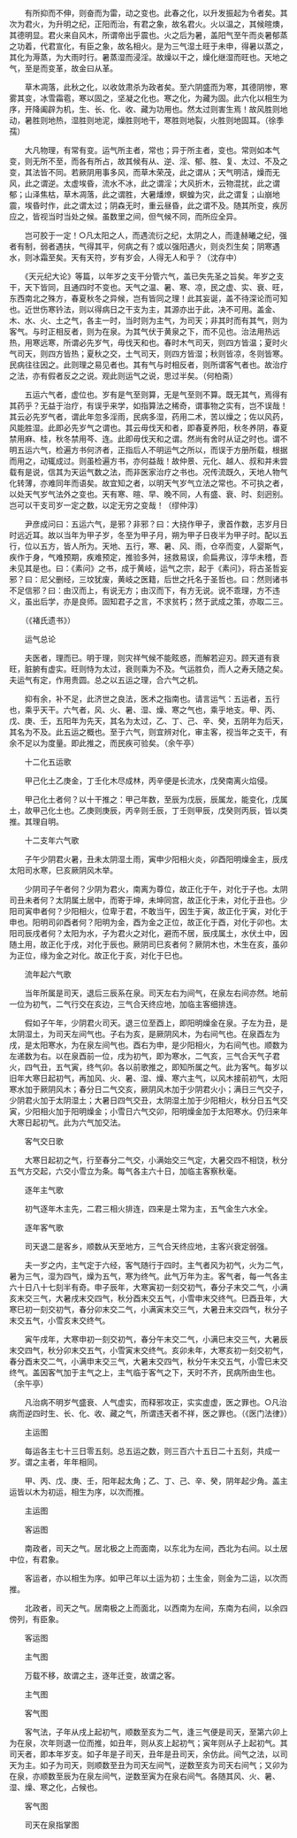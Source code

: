 <!-- { "loadSidebar": true } -->
　　有所抑而不伸，则奋而为雷，动之变也。此春之化，以升发振起为令者矣。其次为君火，为升明之纪，正阳而治，有君之象，故名君火。火以温之，其候暄燠，其德明显。君火来自风木，所谓帝出乎震也。火之后为暑，盖阳气至午而炎暑郁蒸之功着，代君宣化，有臣之象，故名相火。是为三气湿土旺于未申，得暑以蒸之，其化为溽蒸，为大雨时行。暑蒸湿而浸淫。故燥以干之，燥化继湿而旺也。天地之气，至是而变革，故金曰从革。

　　草木凋落，此秋之化，以收敛肃杀为政者矣。至六阴盛而为寒，其德阴惨，寒雾其变，冰雪霜雹，寒以固之，坚凝之化也。寒之化，为藏为固。此六化以相生为序，开降阖辟为机，生、长、化、收、藏为功用也。然太过则害生焉！故风胜则地动，暑胜则地热，湿胜则地泥，燥胜则地干，寒胜则地裂，火胜则地固耳。（徐季孺）

　　大凡物理，有常有变。运气所主者，常也；异于所主者，变也。常则如本气变，则无所不至，而各有所占，故其候有从、逆、淫、郁、胜、复、太过、不及之变，其法皆不同。若厥阴用事多风，而草木荣茂，此之谓从；天气明洁，燥而无风，此之谓逆。太虚埃昏，流水不冰，此之谓淫；大风折木，云物混扰，此之谓郁；山泽焦枯，草木凋落，此之谓胜，大暑燔燎，螟蝗为灾，此之谓复；山崩地震，埃昏时作，此之谓太过；阴森无时，重云昼昏，此之谓不及。随其所变，疾厉应之，皆视当时当处之候。虽数里之间，但气候不同，而所应全异。

　　岂可胶于一定！○凡太阳之人，而遇流衍之纪，太阴之人，而逢赫曦之纪，强者有制，弱者遇扶，气得其平，何病之有？或以强阳遇火，则炎烈生矣；阴寒遇水，则冰霜至矣。天有天符，岁有岁会，人得无人和乎？（沈存中）

　　《天元纪大论》等篇，以年岁之支干分管六气，盖已失先圣之旨矣。年岁之支干，天下皆同，且通四时不变也。天气之温、暑、寒、凉，民之虚、实、衰、旺，东西南北之殊方，春夏秋冬之异候，岂有皆同之理！此其妄诞，盖不待深论而可知也。近世伤寒钤法，则以得病日之干支为主，其源亦出于此，决不可用。盖金、木、水、火、土之气，各主一时，当时则为主气，为司天；非其时而有其气，则为客气。与时正相反者，则为在泉。为其气伏于黄泉之下，而不见也。治法用热远热，用寒远寒，所谓必先岁气，毋伐天和也。春时木气司天，则四方皆温；夏时火气司天，则四方皆热；夏秋之交，土气司天，则四方皆湿；秋则皆凉，冬则皆寒。民病往往因之。此则理之易见者也。其有气与时相反者，则所谓客气者也。故治疗之法，亦有假者反之之说。观此则运气之说，思过半矣。（何柏斋）

　　五运六气者，虚位也。岁有是气至则算，无是气至则不算。既无其气，焉得有其药乎？无益于治疗，有误乎来学，如指算法之稀奇，谓事物之实有，岂不误哉！其云必先岁气者，谓此年忽多淫雨，民病多湿，药用二术，苦以燥之；佐以风药，风能胜湿。此即必先岁气之谓也。其云毋伐天和者，即春夏养阳，秋冬养阴，春夏禁用麻、桂，秋冬禁用芩、连。此即毋伐天和之谓。然尚有舍时从证之时也。谓不明五运六气，检遍方书何济者，正指后人不明运气之所以，而误于方册所载，根据而用之，动辄成过。则虽检遍方书，亦何益哉！故仲景、元化、越人、叔和并未尝载有是说，信其为天运气数之法，而非医家治疗之书也。况传流既久，天地人物气化转薄，亦难同年而语矣。故宜知之者，以明天气岁气立法之常也。不可执之者，以处天气岁气法外之变也。天有寒、暄、早、晚不同，人有盛、衰、时、刻迥别。岂可以干支司岁一定之数，以定无穷之变哉！（缪仲淳）

　　尹彦成问曰：五运六气，是邪？非邪？曰：大挠作甲子，隶首作数，志岁月日时远近耳。故以当年为甲子岁，冬至为甲子月，朔为甲子日夜半为甲子时。配以五行，位以五方，皆人所为。天地、五行，寒、暑、风、雨，仓卒而变，人婴斯气，疾作于身，气难预期，疾难预定，推验多舛，拯救易误，俞扁弗议，淳华未稽，吾未见其是也。曰：《素问》之书，成于黄岐，运气之宗，起于《素问》，将古圣哲妄邪？曰：尼父删经，三坟犹废，黄岐之医籍，后世之托名于圣哲也。曰：然则诸书不足信邪？曰：由汉而上，有说无方；由汉而下，有方无说。说不乖理，方不违义，虽出后学，亦是良师。固知君子之言，不求贫朽；然于武成之策，亦取二三。

　　（《褚氏遗书》）

　　运气总论

　　夫医者，理而已。明于理，则灾祥气候不能眩惑，而解若迎刃。顾天道有衰旺，脏腑有虚实。旺则恃为太过，衰则乘为不及。气运胜负，而人之寿夭随之矣。夫运气有定，作用贵圆。总之以五运之理，合六气之机。

　　抑有余，补不足，此济世之良法，医术之指南也。请言运气：五运者，五行也，乘乎天干。六气者，风、火、暑、湿、燥、寒之气也，乘乎地支。甲、丙、戊、庚、壬，五阳年为先天，其名为太过，乙、丁、己、辛、癸，五阴年为后天，其名为不及。此五运之概也。至于六气，则宜辨对化，审主客，视当年之支干，有余不足以为度量。即此推之，而民疾可验矣。（余午亭）

　　十二化五运歌

　　甲己化土乙庚金，丁壬化木尽成林，丙辛便是长流水，戊癸南离火焰侵。

　　甲己化土者何？以十干推之：甲己年数，至辰为戊辰，辰属龙，能变化，戊属土，故甲己化土也。乙庚则庚辰，丙辛则壬辰，丁壬则甲辰，戊癸则丙辰，皆以类推。其理自明。

　　十二支年六气歌

　　子午少阴君火暑，丑未太阴湿土雨，寅申少阳相火炎，卯酉阳明燥金主，辰戌太阳司水寒，巳亥厥阴风木举。

　　少阴司子午者何？少阴为君火，南离为尊位，故正化于午，对化于子也。太阴司丑未者何？太阴属土居中，而寄于坤，未坤同宫，故正化于未，对化于丑也。少阳司寅申者何？少阳相火，位卑于君，不敢当午，因生于寅，故正化于寅，对化于申也。阳明司卯酉者何？阳明为金，酉为金之正位，故正化于酉，对化于卯也。太阳司辰戌者何？太阳为水，子为君火之对化，避而不居，辰戌属土，水伏土中，因随土用，故正化于戌，对化于辰也。厥阴司巳亥者何？厥阴木也，木生在亥，虽卯为正位，缘为金之对化。故正化于亥，对化于巳也。

　　流年起六气歌

　　当年所属是司天，退后三辰系在泉。司天左右为间气，在泉左右间亦然。地前一位为初气，二气行交在亥边，三气合天终应地，加临主客细排连。

　　假如子午年，少阴君火司天。退三位至酉上，即阳明燥金在泉。子左为丑，是太阴湿土，为司天左间气也。子右为亥，是厥阴风木，为右间气也。在泉酉左为戌，是太阳寒水，为在泉左间气也。酉右为申，是少阳相火，为右间气也。顺数为左递数为右。以在泉酉前一位，戌为初气，即为寒水，二气亥，三气合天气子君火，四气丑，五气寅，终气卯。各以前歌推之，即知所属之气。此为客气。每岁以旧年大寒日起初气，再加风、火、暑、湿、燥、寒六主气，以风木接前初气，太阳寒水加于厥阴风木；春分日二气交亥，厥阴风木加于少阴君火小；满日三气交子，少阴君火加于太阴湿土；大暑日四气交丑，太阴湿土加于少阳相火，秋分日五气交寅，少阳相火加于阳明燥金；小雪日六气交卯，阳明燥金加于太阳寒水。仍归来年大寒日起初气。此为六气加交法。

　　客气交日歌

　　大寒日起初之气，行至春分二气交，小满始交三气定，大暑交四不相饶，秋分五气方交起，六交小雪立为条。每气各主六十日，加临主客察秋毫。

　　逐年主气歌

　　初气逐年木主先，二君三相火排连，四来是土常为主，五气金生六水全。

　　逐年客气歌

　　司天退二是客乡，顺数从天至地方，三气合天终应地，主客兴衰定弱强。

　　夫一岁之内，主气定于六经，客气随行于四时。主气者风为初气，火为二气，暑为三气，湿为四气，燥为五气，寒为终气。此气万年为主。客气者，每一气各主六十日八十七刻半有奇。申子辰年，大寒寅初一刻交初气，春分子末交二气，小满亥末交三气，大暑戌末交四气，秋分酉末交五气，小雪申末交终气。巳酉丑年，大寒巳初一刻交初气，春分卯末交二气，小满寅末交三气，大暑丑末交四气，秋分子末交五气，小雪亥末交终气。

　　寅午戌年，大寒申初一刻交初气，春分午末交二气，小满巳末交三气，大暑辰末交四气，秋分卯末交五气，小雪寅末交终气。亥卯未年，大寒亥初一刻交初气，春分酉末交二气，小满申末交三气，大暑末交四气，秋分午末交五气，小雪巳末交终气。盖因客气加于主气之上，主气临于客气之下，天时不齐，民病所由生也。（余午亭）

　　凡治病不明岁气盛衰、人气虚实，而释邪攻正，实实虚虚，医之罪也。○凡治病而逆四时生、长、化、收、藏之气，所谓违天者不祥，医之罪也。（《医门法律》）

　　主运图

　　每运各主七十三日零五刻。总五运之数，则三百六十五日二十五刻，共成一岁。谓之主者，年年相同。

　　甲、丙、戊、庚、壬，阳年起太角；乙、丁、己、辛、癸，阴年起少角。盖主运皆以木为初运，相生为序，以次而推。

　　主运图　

　　客运图

　　南政者，司天之气。居北极之上而面南，以东北为左间，西北为右间。以土居中位，有君象。

　　客运者，亦以相生为序。如甲己年以土运为初；土生金，则金为二运，以次而推。

　　北政者，司天之气。居南极之上而面北，以西南为左间，东南为右间，以余四傍列，有臣象。

　　客运图　

　　主气图

　　万载不移，故谓之主，逐年迁变，故谓之客。

　　主气图　

　　客气图

　　客气法，子年从戌上起初气，顺数至亥为二气，逢三气便是司天，至第六卯上为在泉，次年则退一位而推，如丑年，则从亥上起初气；寅年则从子上起初气。其司天者，即本年岁支。如子年是子司天，丑年是丑司天，余仿此。间气之法，以司天为主。如子为司天，则顺数至丑为司天左间气，逆数至亥为司天右间气；又卯为在泉，亦顺数至辰为在泉左间气，逆数至寅为在泉右间气。各随其风、火、暑、湿、燥、寒之化，占候也。

　　客气图　

　　司天在泉指掌图

